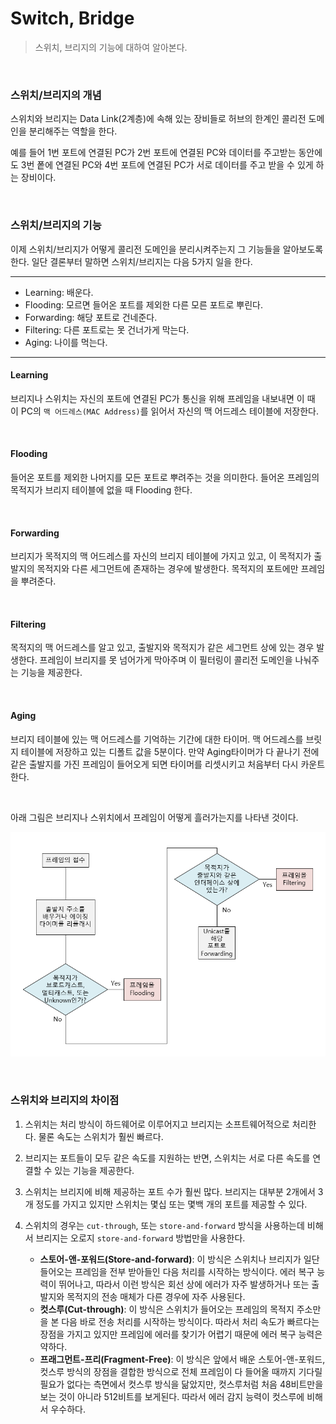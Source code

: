 # Switch, Bridge

>스위치, 브리지의 기능에 대하여 알아본다.

<br>

### 스위치/브리지의 개념

스위치와 브리지는 Data Link(2계층)에 속해 있는 장비들로 허브의 한계인 콜리전 도메인을 분리해주는 역할을 한다.

예를 들어 1번 포트에 연결된 PC가 2번 포트에 연결된 PC와 데이터를 주고받는 동안에도 3번 퐅에 연결된 PC와 4번 포트에 연결된 PC가 서로 데이터를 주고 받을 수 있게 하는 장비이다.

<br>

### 스위치/브리지의 기능

이제 스위치/브리지가 어떻게 콜리전 도메인을 분리시켜주는지 그 기능들을 알아보도록 한다. 일단 결론부터 말하면 스위치/브리지는 다음 5가지 일을 한다.

---

* Learning: 배운다.
* Flooding: 모르면 들어온 포트를 제외한 다른 모른 포트로 뿌린다.
* Forwarding: 해당 포트로 건네준다.
* Filtering: 다른 포트로는 못 건너가게 막는다.
* Aging: 나이를 먹는다.

---

#### Learning

브리지나 스위치는 자신의 포트에 연결된 PC가 통신을 위해 프레임을 내보내면 이 때 이 PC의 `맥 어드레스(MAC Address)`를 읽어서 자신의 맥 어드레스 테이블에 저장한다.

<br>

#### Flooding

들어온 포트를 제외한 나머지를 모든 포트로 뿌려주는 것을 의미한다. 들어온 프레임의 목적지가 브리지 테이블에 없을 때 Flooding 한다.

<br>

#### Forwarding

브리지가 목적지의 맥 어드레스를 자신의 브리지 테이블에 가지고 있고, 이 목적지가 출발지의 목적지와 다른 세그먼트에 존재하는 경우에 발생한다. 목적지의 포트에만 프레임을 뿌려준다.

<br>

#### Filtering

목적지의 맥 어드레스를 알고 있고, 출발지와 목적지가 같은 세그먼트 상에 있는 경우 발생한다. 프레임이 브리지를 못 넘어가게 막아주며 이 필터링이 콜리전 도메인을 나눠주는 기능을 제공한다.

<br>

#### Aging

브리지 테이블에 있는 맥 어드레스를 기억하는 기간에 대한 타이머.
맥 어드레스를 브릿지 테이블에 저장하고 있는 디폴트 값을 5분이다. 만약 Aging타이머가 다 끝나기 전에 같은 출발지를 가진 프레임이 들어오게 되면 타이머를 리셋시키고 처음부터 다시 카운트 한다.

<br>

아래 그림은 브리지나 스위치에서 프레임이 어떻게 흘러가는지를 나타낸 것이다.

![Switch1](../img/Network/Switch1.PNG)

<br>

### 스위치와 브리지의 차이점

1. 스위치는 처리 방식이 하드웨어로 이루어지고 브리지는 소프트웨어적으로 처리한다. 물론 속도는 스위치가 훨씬 빠르다.

2. 브리지는 포트들이 모두 같은 속도를 지원하는 반면, 스위치는 서로 다른 속도를 연결할 수 있는 기능을 제공한다.

3. 스위치는 브리지에 비해 제공하는 포트 수가 훨씬 많다. 브리지는 대부분 2개에서 3개 정도를 가지고 있지만 스위치는 몇십 또는 몇백 개의 포트를 제공할 수 있다.

4. 스위치의 경우는 `cut-through`, 또는 `store-and-forward` 방식을 사용하는데 비해서 브리지는 오로지 `store-and-forward` 방법만을 사용한다.

   * **스토어-앤-포워드(Store-and-forward)**: 이 방식은 스위치나 브리지가 일단 들어오는 프레임을 전부 받아들인 다음 처리를 시작하는 방식이다. 에러 복구 능력이 뛰어나고, 따라서 이런 방식은 회선 상에 에러가 자주 발생하거나 또는 출발지와 목적지의 전송 매체가 다른 경우에 자주 사용된다.
   * **컷스루(Cut-through)**: 이 방식은 스위치가 들어오는 프레임의 목적지 주소만을 본 다음 바로 전송 처리를 시작하는 방식이다. 따라서 처리 속도가 빠르다는 장점을 가지고 있지만 프레임에 에러를 찾기가 어렵기 때문에 에러 복구 능력은 약하다.
   * **프래그먼트-프리(Fragment-Free)**: 이 방식은 앞에서 배운 스토어-앤-포워드, 컷스루 방식의 장점을 결합한 방식으로 전체 프레임이 다 들어올 때까지 기다릴 필요가 없다는 측면에서 컷스루 방식을 닮았지만, 컷스루처럼 처음 48비트만을 보는 것이 아니라 512비트를 보게된다. 따라서 에러 감지 능력이 컷스루에 비해서 우수하다.

   